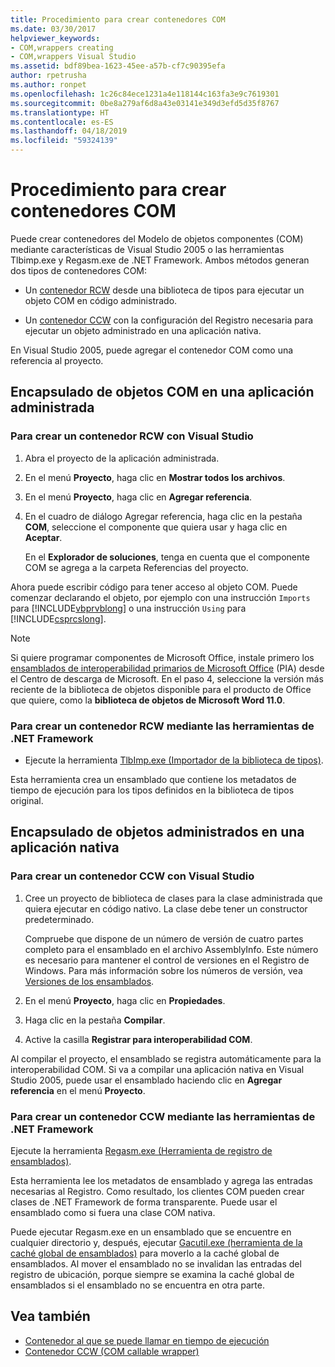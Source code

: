 ```yaml
---
title: Procedimiento para crear contenedores COM
ms.date: 03/30/2017
helpviewer_keywords:
- COM,wrappers creating
- COM,wrappers Visual Studio
ms.assetid: bdf89bea-1623-45ee-a57b-cf7c90395efa
author: rpetrusha
ms.author: ronpet
ms.openlocfilehash: 1c26c84ece1231a4e118144c163fa3e9c7619301
ms.sourcegitcommit: 0be8a279af6d8a43e03141e349d3efd5d35f8767
ms.translationtype: HT
ms.contentlocale: es-ES
ms.lasthandoff: 04/18/2019
ms.locfileid: "59324139"
---
```

# <a name="how-to-create-com-wrappers"></a>Procedimiento para crear contenedores COM

Puede crear contenedores del Modelo de objetos componentes (COM) mediante características de Visual Studio 2005 o las herramientas Tlbimp.exe y Regasm.exe de .NET Framework. Ambos métodos generan dos tipos de contenedores COM:

-   Un [contenedor RCW](../../../docs/framework/interop/runtime-callable-wrapper.md) desde una biblioteca de tipos para ejecutar un objeto COM en código administrado.

-   Un [contenedor CCW](../../../docs/framework/interop/com-callable-wrapper.md) con la configuración del Registro necesaria para ejecutar un objeto administrado en una aplicación nativa.

En Visual Studio 2005, puede agregar el contenedor COM como una referencia al proyecto.

## <a name="wrap-com-objects-in-a-managed-application"></a>Encapsulado de objetos COM en una aplicación administrada

### <a name="to-create-a-runtime-callable-wrapper-using-visual-studio"></a>Para crear un contenedor RCW con Visual Studio

1. Abra el proyecto de la aplicación administrada.

2. En el menú **Proyecto**, haga clic en **Mostrar todos los archivos**.

3. En el menú **Proyecto**, haga clic en **Agregar referencia**.

4. En el cuadro de diálogo Agregar referencia, haga clic en la pestaña **COM**, seleccione el componente que quiera usar y haga clic en **Aceptar**.

     En el **Explorador de soluciones**, tenga en cuenta que el componente COM se agrega a la carpeta Referencias del proyecto.

Ahora puede escribir código para tener acceso al objeto COM. Puede comenzar declarando el objeto, por ejemplo con una instrucción `Imports` para [!INCLUDE[vbprvblong](../../../includes/vbprvblong-md.md)] o una instrucción `Using` para [!INCLUDE[csprcslong](../../../includes/csprcslong-md.md)].

> [!NOTE]
> Si quiere programar componentes de Microsoft Office, instale primero los [ensamblados de interoperabilidad primarios de Microsoft Office](https://go.microsoft.com/fwlink/?LinkId=50479) (PIA) desde el Centro de descarga de Microsoft. En el paso 4, seleccione la versión más reciente de la biblioteca de objetos disponible para el producto de Office que quiere, como la **biblioteca de objetos de Microsoft Word 11.0**.  
  
### <a name="to-create-a-runtime-callable-wrapper-using-net-framework-tools"></a>Para crear un contenedor RCW mediante las herramientas de .NET Framework  
  
-   Ejecute la herramienta [TlbImp.exe (Importador de la biblioteca de tipos)](../../../docs/framework/tools/tlbimp-exe-type-library-importer.md).  
  
 Esta herramienta crea un ensamblado que contiene los metadatos de tiempo de ejecución para los tipos definidos en la biblioteca de tipos original.  
  
## <a name="wrap-managed-objects-in-a-native-application"></a>Encapsulado de objetos administrados en una aplicación nativa  
  
### <a name="to-create-a-com-callable-wrapper-using-visual-studio"></a>Para crear un contenedor CCW con Visual Studio  
  
1. Cree un proyecto de biblioteca de clases para la clase administrada que quiera ejecutar en código nativo. La clase debe tener un constructor predeterminado.  
  
     Compruebe que dispone de un número de versión de cuatro partes completo para el ensamblado en el archivo AssemblyInfo. Este número es necesario para mantener el control de versiones en el Registro de Windows. Para más información sobre los números de versión, vea [Versiones de los ensamblados](../../../docs/framework/app-domains/assembly-versioning.md).  
  
2. En el menú **Proyecto**, haga clic en **Propiedades**.  
  
3. Haga clic en la pestaña **Compilar**.  
  
4. Active la casilla **Registrar para interoperabilidad COM**.  
  
 Al compilar el proyecto, el ensamblado se registra automáticamente para la interoperabilidad COM. Si va a compilar una aplicación nativa en Visual Studio 2005, puede usar el ensamblado haciendo clic en **Agregar referencia** en el menú **Proyecto**.  
  
### <a name="to-create-a-com-callable-wrapper-using-net-framework-tools"></a>Para crear un contenedor CCW mediante las herramientas de .NET Framework  
  
Ejecute la herramienta [Regasm.exe (Herramienta de registro de ensamblados)](../../../docs/framework/tools/regasm-exe-assembly-registration-tool.md).  
  
Esta herramienta lee los metadatos de ensamblado y agrega las entradas necesarias al Registro. Como resultado, los clientes COM pueden crear clases de .NET Framework de forma transparente. Puede usar el ensamblado como si fuera una clase COM nativa.  
  
Puede ejecutar Regasm.exe en un ensamblado que se encuentre en cualquier directorio y, después, ejecutar [Gacutil.exe (herramienta de la caché global de ensamblados)](../../../docs/framework/tools/gacutil-exe-gac-tool.md) para moverlo a la caché global de ensamblados. Al mover el ensamblado no se invalidan las entradas del registro de ubicación, porque siempre se examina la caché global de ensamblados si el ensamblado no se encuentra en otra parte.  
  
## <a name="see-also"></a>Vea también

- [Contenedor al que se puede llamar en tiempo de ejecución](../../../docs/framework/interop/runtime-callable-wrapper.md)
- [Contenedor CCW (COM callable wrapper)](../../../docs/framework/interop/com-callable-wrapper.md)
